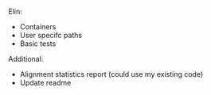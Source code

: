 Elin:
- Containers
- User specifc paths
- Basic tests


Additional:
- Alignment statistics report (could use my existing code)
- Update readme
